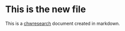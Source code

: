# This is the new file

This is a [chwresearch](http://chwresearch.com) document created in markdown.